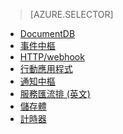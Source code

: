 
> [AZURE.SELECTOR]
- [DocumentDB](../articles/azure-functions/functions-bindings-documentdb.md)
- [事件中樞](../articles/azure-functions/functions-bindings-event-hubs.md)
- [HTTP/webhook](../articles/azure-functions/functions-bindings-http-webhook.md)
- [行動應用程式](../articles/azure-functions/functions-bindings-mobile-apps.md)
- [通知中樞](../articles/azure-functions/functions-bindings-notification-hubs.md)
- [服務匯流排 (英文)](../articles/azure-functions/functions-bindings-service-bus.md)
- [儲存體](../articles/azure-functions/functions-bindings-storage.md)
- [計時器](../articles/azure-functions/functions-bindings-timer.md)

<!---HONumber=AcomDC_0824_2016-->